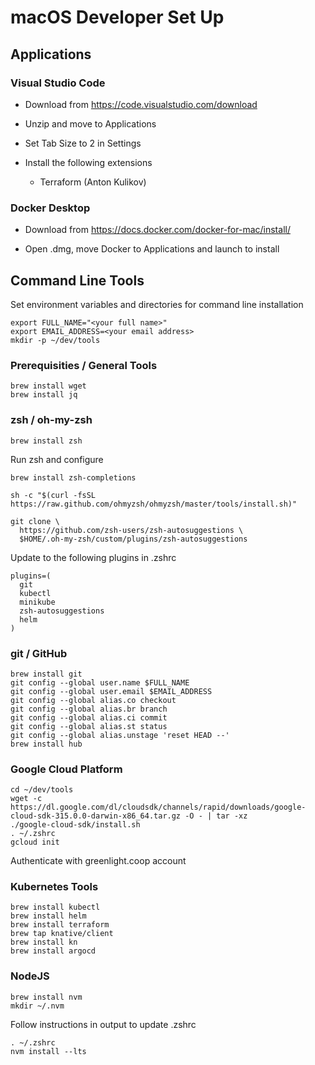 # macOS Developer Set Up

## Applications

### Visual Studio Code

* Download from https://code.visualstudio.com/download

* Unzip and move to Applications

* Set Tab Size to 2 in Settings

* Install the following extensions
  * Terraform (Anton Kulikov)

### Docker Desktop

* Download from https://docs.docker.com/docker-for-mac/install/

* Open .dmg, move Docker to Applications and launch to install 

## Command Line Tools

Set environment variables and directories for command line installation

    export FULL_NAME="<your full name>"
    export EMAIL_ADDRESS=<your email address>
    mkdir -p ~/dev/tools

### Prerequisities / General Tools

    brew install wget
    brew install jq

### zsh / oh-my-zsh
    
    brew install zsh

 Run zsh and configure

    brew install zsh-completions

    sh -c "$(curl -fsSL https://raw.github.com/ohmyzsh/ohmyzsh/master/tools/install.sh)"

    git clone \
      https://github.com/zsh-users/zsh-autosuggestions \
      $HOME/.oh-my-zsh/custom/plugins/zsh-autosuggestions


Update to the following plugins in .zshrc

    plugins=(
      git
      kubectl
      minikube
      zsh-autosuggestions
      helm
    )

### git / GitHub

    brew install git
    git config --global user.name $FULL_NAME
    git config --global user.email $EMAIL_ADDRESS
    git config --global alias.co checkout
    git config --global alias.br branch
    git config --global alias.ci commit
    git config --global alias.st status
    git config --global alias.unstage 'reset HEAD --'
    brew install hub

### Google Cloud Platform

    cd ~/dev/tools
    wget -c https://dl.google.com/dl/cloudsdk/channels/rapid/downloads/google-cloud-sdk-315.0.0-darwin-x86_64.tar.gz -O - | tar -xz
    ./google-cloud-sdk/install.sh
    . ~/.zshrc
    gcloud init
        
Authenticate with greenlight.coop account

### Kubernetes Tools

    brew install kubectl
    brew install helm
    brew install terraform
    brew tap knative/client
    brew install kn
    brew install argocd

### NodeJS

    brew install nvm
    mkdir ~/.nvm
  
Follow instructions in output to update .zshrc
  
    . ~/.zshrc
    nvm install --lts